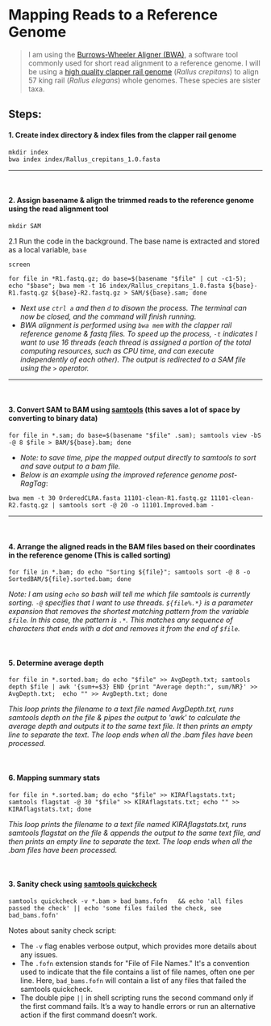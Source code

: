 # Mapping Reads to a Reference Genome
> I am using the [Burrows-Wheeler Aligner (BWA)](https://github.com/lh3/bwa), a software tool commonly used for short read alignment to a reference genome. I will be using a [high quality clapper rail genome](https://www.ncbi.nlm.nih.gov/assembly/GCA_028554615.1/) (*Rallus crepitans*) to align 57 king rail (*Rallus elegans*) whole genomes. These species are sister taxa. 


## Steps:

#### 1. Create index directory & index files from the clapper rail genome
```
mkdir index
bwa index index/Rallus_crepitans_1.0.fasta
```
---

&nbsp;

#### 2. Assign basename & align the trimmed reads to the reference genome using the read alignment tool
```
mkdir SAM
```
2.1 Run the code in the background. The base name is extracted and stored as a local variable, `base`
```
screen
```
```
for file in *R1.fastq.gz; do base=$(basename "$file" | cut -c1-5); echo "$base"; bwa mem -t 16 index/Rallus_crepitans_1.0.fasta ${base}-R1.fastq.gz ${base}-R2.fastq.gz > SAM/${base}.sam; done
```
 -  *Next use `ctrl a` and then `d` to disown the process. The terminal can now be closed, and the command will finish running.*
 -  *BWA alignment is performed using `bwa mem` with the clapper rail reference genome & fastq files. To speed up the process, `-t` indicates I want to use 16 threads (each thread is assigned a portion of the total computing resources, such as CPU time, and can execute independently of each other). The output is redirected to a SAM file using the `>` operator.*

---

&nbsp;

#### 3. Convert SAM to BAM using [samtools](https://github.com/samtools/samtools) (this saves a lot of space by converting to binary data)
```
for file in *.sam; do base=$(basename "$file" .sam); samtools view -bS -@ 8 $file > BAM/${base}.bam; done
```
- *Note: to save time, pipe the mapped output directly to samtools to sort and save output to a bam file.*
- *Below is an example using the improved reference genome post-RagTag*:
```
bwa mem -t 30 OrderedCLRA.fasta 11101-clean-R1.fastq.gz 11101-clean-R2.fastq.gz | samtools sort -@ 20 -o 11101.Improved.bam -
```

---

&nbsp;

#### 4. Arrange the aligned reads in the BAM files based on their coordinates in the reference genome (This is called sorting)
```
for file in *.bam; do echo "Sorting ${file}"; samtools sort -@ 8 -o SortedBAM/${file}.sorted.bam; done
```
*Note: I am using `echo` so bash will tell me which file samtools is currently sorting. `-@` specifies that I want to use threads. `${file%.*}` is a parameter expansion that removes the shortest matching pattern from the variable `$file`. In this case, the pattern is `.*`. This matches any sequence of characters that ends with a dot and removes it from the end of `$file`.* 

 &nbsp;
 
#### 5. Determine average depth
```
for file in *.sorted.bam; do echo "$file" >> AvgDepth.txt; samtools depth $file | awk '{sum+=$3} END {print "Average depth:", sum/NR}' >> AvgDepth.txt;  echo "" >> AvgDepth.txt; done
```
*This loop prints the filename to a text file named AvgDepth.txt, runs samtools depth on the file & pipes the output to 'awk' to calculate the average depth and outputs it to the same text file. It then prints an empty line to separate the text. The loop ends when all the .bam files have been processed.* 

&nbsp;

#### 6. Mapping summary stats
```
for file in *.sorted.bam; do echo "$file" >> KIRAflagstats.txt; samtools flagstat -@ 30 "$file" >> KIRAflagstats.txt; echo "" >> KIRAflagstats.txt; done
```
*This loop prints the filename to a text file named KIRAflagstats.txt, runs samtools flagstat on the file & appends the output to the same text file, and then prints an empty line to separate the text. The loop ends when all the .bam files have been processed.*

&nbsp;

#### 3. Sanity check using [samtools quickcheck](https://www.htslib.org/doc/samtools-quickcheck.html)
```
samtools quickcheck -v *.bam > bad_bams.fofn   && echo 'all files passed the check' || echo 'some files failed the check, see bad_bams.fofn'
```
Notes about sanity check script:
- The `-v` flag enables verbose output, which provides more details about any issues.
- The `.fofn` extension stands for "File of File Names." It's a convention used to indicate that the file contains a list of file names, often one per line. Here, `bad_bams.fofn` will contain a list of any files that failed the samtools quickcheck.
- The double pipe `||` in shell scripting runs the second command only if the first command fails. It’s a way to handle errors or run an alternative action if the first command doesn’t work.
&nbsp;
